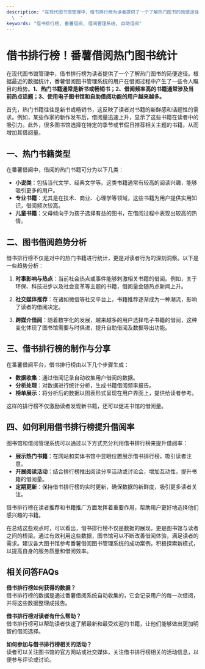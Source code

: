 ```yaml
---
description: "在现代图书馆管理中，借书排行榜为读者提供了一个了解热门图书的简便途径。根据最近的数据统计，番薯借阅图书管理系统的用户在借阅过程中产生了一些令人瞩目的趋势。**1、热门书籍通常是新书或畅销书；2、借阅频率高的书籍通常涉及当前热点话题；3、使用电子图书馆和自助借阅功能的用户越来越多。**\
  \  "
keywords: "借书排行榜, 番薯借阅, 借阅管理系统, 自助借阅"
---
```

# 借书排行榜！番薯借阅热门图书统计

在现代图书馆管理中，借书排行榜为读者提供了一个了解热门图书的简便途径。根据最近的数据统计，番薯借阅图书管理系统的用户在借阅过程中产生了一些令人瞩目的趋势。**1、热门书籍通常是新书或畅销书；2、借阅频率高的书籍通常涉及当前热点话题；3、使用电子图书馆和自助借阅功能的用户越来越多。**  

首先，热门书籍往往是新书或畅销书，这反映了读者对书籍的新鲜感和话题性的需求。例如，某些作家的新作发布后，借阅量迅速上升，显示了这些书籍在读者中的吸引力。此外，很多图书馆选择在特定的季节或节假日推荐相关主题的书籍，从而增加其借阅量。

## 一、热门书籍类型

在番薯借阅中，借阅的热门书籍可分为以下几类：

- **小说类**：包括当代文学、经典文学等。这类书籍通常有较高的阅读兴趣，能够吸引更多的用户。
- **专业书籍**：尤其是在技术、商业、心理学等领域，这些书籍为用户提供实用知识，借阅频次较高。
- **儿童书籍**：父母倾向于为孩子选择有益的图书，在借阅过程中表现出较高的热情。

## 二、图书借阅趋势分析

借书排行榜不仅是对中的热门书籍进行统计，更是对读者行为的深刻洞察。以下是一些趋势分析：

1. **时事影响与热点**：当前社会热点或事件能够刺激相关书籍的借阅。例如，关于环保、科技进步以及社会变革等主题的书籍，借阅量会随热点新闻上升。
   
2. **社交媒体推荐**：在诸如微信等社交平台上，书籍推荐逐渐成为一种潮流，影响了读者的借阅决定。

3. **跨媒介借阅**：随着数字化的发展，越来越多的用户选择电子书籍的借阅，这种变化体现了图书馆需要与时俱进，提升自助借阅及数据导出功能。

## 三、借书排行榜的制作与分享

在番薯借阅平台，借书排行榜由以下几个步骤生成：

- **数据收集**：通过借阅记录自动收集用户借阅的数据。
- **分析处理**：对数据进行统计分析，生成书籍借阅频率报告。
- **榜单展示**：将分析后的数据以图表形式呈现在用户界面上，提供给读者参考。

这样的排行榜不仅激励读者发现新书籍，还可以促进书馆的借阅量。

## 四、如何利用借书排行榜提升借阅率

图书馆和借阅管理系统可以通过以下方式充分利用借书排行榜来提升借阅率：

- **展示热门书籍**：在网站和实体书馆中显眼位置展示借书排行榜，吸引读者注意。
- **开展阅读活动**：结合排行榜推出阅读分享活动或讨论会，增加互动性，提升书籍的借阅量。
- **定期更新**：保持借书排行榜的实时更新，确保数据的新鲜度，吸引更多读者关注。

借书排行榜在读者推荐和书籍推广方面发挥着重要作用，帮助用户更好地选择他们感兴趣的书籍。

在总结这些观点时，可以看出，借书排行榜不仅是数据的展现，更是图书馆与读者之间的桥梁。通过有效利用这些数据，图书馆可以不断改善借阅体验，满足读者的需求。建议各大图书馆参考番薯借阅图书管理系统的成功案例，积极探索新模式，以提高自身的服务质量和借阅效率。

## 相关问答FAQs

**借书排行榜如何获得的数据？**  
借书排行榜的数据是通过番薯借阅系统自动收集的，它会记录用户的每一次借阅，并将这些数据整理成报告。

**借书排行榜对读者有什么帮助？**  
借书排行榜可以帮助读者快速了解最新和最受欢迎的书籍，让他们能够做出更加明智的借阅选择。

**如何参加与借书排行榜相关的活动？**  
读者可以关注图书馆的官方网站或社交媒体，关注借书排行榜相关的活动信息，以便参与评论或讨论。
